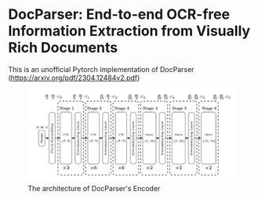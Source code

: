 # DocParser: End-to-end OCR-free Information Extraction from Visually Rich Documents

This is an unofficial Pytorch implementation of DocParser (https://arxiv.org/pdf/2304.12484v2.pdf)

<figure class="image">
  <img src="doc/encoder_arch.jpeg" alt="{{ encoder architecture }}">
  <figcaption>The architecture of DocParser's Encoder</figcaption>
</figure>